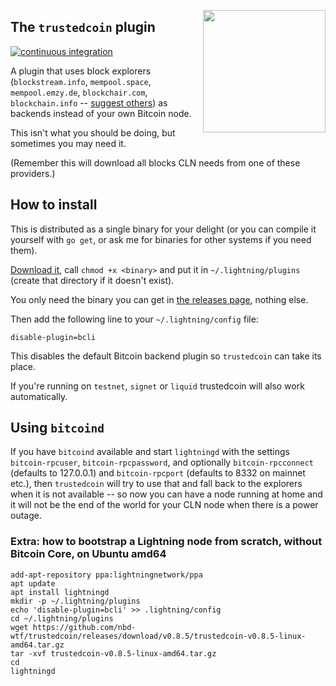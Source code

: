 <a href="https://nbd.wtf"><img align="right" height="196" src="https://user-images.githubusercontent.com/1653275/194609043-0add674b-dd40-41ed-986c-ab4a2e053092.png" /></a>

## The `trustedcoin` plugin

[![continuous integration](https://github.com/nbd-wtf/trustedcoin/actions/workflows/test.yml/badge.svg)](https://github.com/nbd-wtf/trustedcoin/actions/workflows/test.yml)

A plugin that uses block explorers (`blockstream.info`, `mempool.space`, `mempool.emzy.de`, `blockchair.com`, `blockchain.info` -- [suggest others](https://github.com/fiatjaf/trustedcoin/issues)) as backends instead of your own Bitcoin node.

This isn't what you should be doing, but sometimes you may need it.

(Remember this will download all blocks CLN needs from one of these providers.)

## How to install

This is distributed as a single binary for your delight (or you can compile it yourself with `go get`, or ask me for binaries for other systems if you need them).

[Download it](https://github.com/fiatjaf/trustedcoin/releases), call `chmod +x <binary>` and put it in `~/.lightning/plugins` (create that directory if it doesn't exist).

You only need the binary you can get in [the releases page](https://github.com/fiatjaf/trustedcoin/releases), nothing else.

Then add the following line to your `~/.lightning/config` file:

```
disable-plugin=bcli
```

This disables the default Bitcoin backend plugin so `trustedcoin` can take its place.

If you're running on `testnet`, `signet` or `liquid` trustedcoin will also work automatically.

## Using `bitcoind`

If you have `bitcoind` available and start `lightningd` with the settings `bitcoin-rpcuser`, `bitcoin-rpcpassword`, and optionally `bitcoin-rpcconnect` (defaults to 127.0.0.1) and `bitcoin-rpcport` (defaults to 8332 on mainnet etc.), then `trustedcoin` will try to use that and fall back to the explorers when it is not available -- so now you can have a node running at home and it will not be the end of the world for your CLN node when there is a power outage.

### Extra: how to bootstrap a Lightning node from scratch, without Bitcoin Core, on Ubuntu amd64

```
add-apt-repository ppa:lightningnetwork/ppa
apt update
apt install lightningd
mkdir -p ~/.lightning/plugins
echo 'disable-plugin=bcli' >> .lightning/config
cd ~/.lightning/plugins
wget https://github.com/nbd-wtf/trustedcoin/releases/download/v0.8.5/trustedcoin-v0.8.5-linux-amd64.tar.gz
tar -xvf trustedcoin-v0.8.5-linux-amd64.tar.gz
cd
lightningd
```

